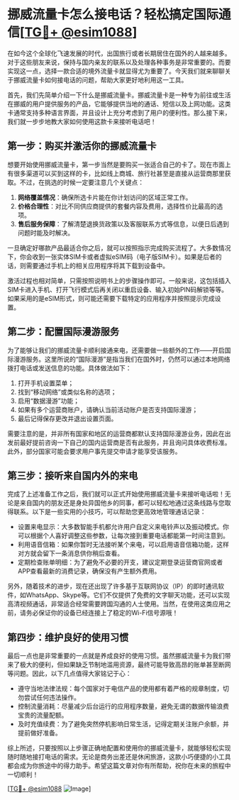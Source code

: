 # 挪威流量卡怎么接电话？轻松搞定国际通信[[TG💪+ @esim1088](https://t.me/s/esim1088)]

在如今这个全球化飞速发展的时代，出国旅行或者长期居住在国外的人越来越多。对于这些朋友来说，保持与国内亲友的联系以及处理各种事务是非常重要的。而要实现这一点，选择一款合适的境外流量卡就显得尤为重要了。今天我们就来聊聊关于挪威流量卡如何接电话的问题，帮助大家更好地利用这一工具。

首先，我们先简单介绍一下什么是挪威流量卡。挪威流量卡是一种专为前往或生活在挪威的用户提供服务的产品，它能够提供当地的通话、短信以及上网功能。这类卡通常支持多种语言界面，并且设计上充分考虑到了用户的便利性。那么接下来，我们就一步步地教大家如何使用这款卡来接听电话吧！

## 第一步：购买并激活你的挪威流量卡

想要开始使用挪威流量卡，第一步当然是要购买一张适合自己的卡了。现在市面上有很多渠道可以买到这样的卡，比如线上商城、旅行社甚至是直接从运营商那里获取。不过，在挑选的时候一定要注意几个关键点：

1. **网络覆盖情况**：确保所选卡片能在你计划访问的区域正常工作。
2. **价格合理性**：对比不同供应商提供的套餐内容及费用，选择性价比最高的选项。
3. **售后服务保障**：了解清楚退换货政策以及客服联系方式等信息，以便日后遇到问题时能及时解决。

一旦确定好哪款产品最适合你之后，就可以按照指示完成购买流程了。大多数情况下，你会收到一张实体SIM卡或者虚拟eSIM码（电子版SIM卡）。如果是后者的话，则需要通过手机上的相关应用程序将其下载到设备中。

激活过程也相对简单，只需按照说明书上的步骤操作即可。一般来说，这包括插入SIM卡进入手机、打开飞行模式后再关闭以重启设备、输入初始PIN码解锁等等。如果采用的是eSIM形式，则可能还需要下载特定的应用程序并按照提示完成设置。

## 第二步：配置国际漫游服务

为了能够让我们的挪威流量卡顺利接通来电，还需要做一些额外的工作——开启国际漫游服务。这里所说的“国际漫游”是指当我们在国外时，仍然可以通过本地网络拨打电话或发送信息的功能。具体做法如下：

1. 打开手机设置菜单；
2. 找到“移动网络”或类似名称的选项；
3. 启用“数据漫游”功能；
4. 如果有多个运营商账户，请确认当前活动账户是否支持国际漫游；
5. 最后记得保存更改并退出设置页面。

需要注意的是，并非所有国家和地区的运营商都默认支持国际漫游业务，因此在出发前最好提前咨询一下自己的国内运营商是否有此服务，并且询问具体收费标准。此外，部分国家可能会要求用户事先提交申请才能享受该服务。

## 第三步：接听来自国内外的来电

完成了上述准备工作之后，我们就可以正式开始使用挪威流量卡来接听电话啦！无论是来自国内的朋友还是身处异国他乡的同事，都可以轻松地通过这条线路与您取得联系。以下是一些实用的小技巧，可以帮助您更高效地管理通话记录：

- 设置来电显示：大多数智能手机都允许用户自定义来电铃声以及振动模式。你可以根据个人喜好调整这些参数，让每次接到重要电话都能第一时间注意到。
- 利用语音信箱：如果你暂时无法接听某个来电，可以启用语音信箱功能，这样对方就会留下一条消息供你稍后查看。
- 定期检查账单明细：为了避免不必要的开支，建议定期登录运营商官网或者APP查看最新的消费记录，确保没有产生额外费用。

另外，随着技术的进步，现在还出现了许多基于互联网协议（IP）的即时通讯软件，如WhatsApp、Skype等。它们不仅提供了免费的文字聊天功能，还可以实现高清视频通话，非常适合经常需要跨国沟通的人士使用。当然，在使用这类应用之前，请务必保证你的设备已经连接上了稳定的Wi-Fi信号源哦！

## 第四步：维护良好的使用习惯

最后一点也是非常重要的一点就是养成良好的使用习惯。虽然挪威流量卡为我们带来了极大的便利，但如果缺乏节制地滥用资源，最终可能导致高昂的账单甚至断网等问题。因此，以下几点值得大家铭记于心：

- 遵守当地法律法规：每个国家对于电信产品的使用都有着严格的规章制度，切勿尝试任何违法操作。
- 控制流量消耗：尽量减少后台运行的应用程序数量，避免无谓的数据传输浪费宝贵的流量配额。
- 及时充值续费：为了避免突然停机影响日常生活，记得定期关注账户余额，并提前做好准备。

综上所述，只要按照以上步骤正确地配置和使用你的挪威流量卡，就能够轻松实现随时随地接打电话的需求。无论是商务出差还是休闲旅游，这款小巧便捷的小工具都会成为你旅途中的得力助手。希望这篇文章对你有所帮助，祝你在未来的旅程中一切顺利！

[[TG💪+ @esim1088](https://t.me/s/esim1088) ![Image](https://i.postimg.cc/4NQfJmqS/Snipaste-2025-05-13-00-14-12.png)]